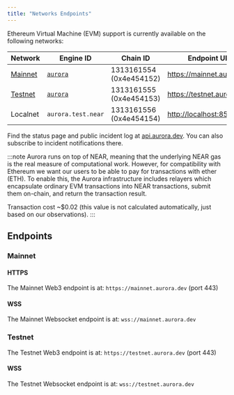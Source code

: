 ```yaml
---
title: "Networks Endpoints"
---
```


Ethereum Virtual Machine (EVM) support is currently available on the
following networks:

<div class="networks-table"></div>

| Network             | Engine ID                  | Chain ID                | Endpoint URL                 |
|---------------------|----------------------------|-------------------------|------------------------------|
| [Mainnet](#mainnet) | [`aurora`][aurora@Mainnet] | 1313161554 (0x4e454152) | <https://mainnet.aurora.dev> |
| [Testnet](#testnet) | [`aurora`][aurora@Testnet] | 1313161555 (0x4e454153) | <https://testnet.aurora.dev> |
| Localnet            | `aurora.test.near`         | 1313161556 (0x4e454154) | <http://localhost:8545>      |

Find the status page and public incident log at
[api.aurora.dev](https://api.aurora.dev).
You can also subscribe to incident notifications there.

:::note
Aurora runs on top of NEAR, meaning that the underlying NEAR gas is the real measure of
computational work. However, for compatibility with Ethereum we want our users to be able to pay for
transactions with ether (ETH). To enable this, the Aurora infrastructure includes relayers which
encapsulate ordinary EVM transactions into NEAR transactions, submit them on-chain, and return the
transaction result.

Transaction cost ~$0.02 (this value is not calculated automatically, just based on our
observations).
:::

## Endpoints

### Mainnet

#### HTTPS

The Mainnet Web3 endpoint is at: `https://mainnet.aurora.dev` (port 443)

#### WSS

The Mainnet Websocket endpoint is at: `wss://mainnet.aurora.dev`

### Testnet

The Testnet Web3 endpoint is at: `https://testnet.aurora.dev` (port 443)

#### WSS

The Testnet Websocket endpoint is at: `wss://testnet.aurora.dev`

[aurora@Mainnet]: https://explorer.near.org/accounts/aurora

[aurora@Testnet]: https://explorer.testnet.near.org/accounts/aurora
